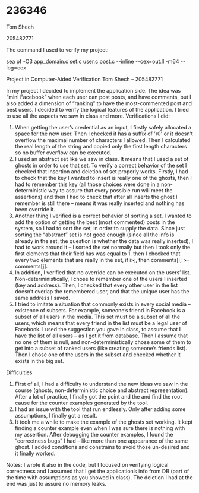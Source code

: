 # 236346
Tom Shech

205482771

The command I used to verify my project:

sea pf -O3 app_domain.c set.c user.c post.c --inline --cex=out.ll -m64 --log=cex



Project in Computer-Aided Verification
Tom Shech – 205482771

In my project I decided to implement the application side. The idea was “mini Facebook” when each user can post posts, and have comments, but I also added a dimension of “ranking” to have the most-commented post and best users. I decided to verify the logical features of the application.
I tried to use all the aspects we saw in class and more.
Verifications I did:
1.	When getting the user’s credential as an input, I firstly safely allocated a space for the new user. Then I checked it has a suffix of '\0' or it doesn’t overflow the maximal number of characters I allowed. Then I calculated the real length of the string and copied only the first length characters so no buffer overflow can be executed. 
2.	I used an abstract set like we saw in class. It means that I used a set of ghosts in order to use that set. To verify a correct behavior of the set I checked that insertion and deletion of set properly works. Firstly, I had to check that the key I wanted to insert is really one of the ghosts, then I had to remember this key (all those choices were done in a non-deterministic way to assure that every possible run will meet the assertions) and then I had to check that after all inserts the ghost I remember is still there – means it was really inserted and nothing has been override it.
3.	Another thing I verified is a correct behavior of sorting a set. I wanted to add the option of getting the best (most commented) posts in the system, so I had to sort the set, in order to supply the data. Since just sorting the “abstract” set is not good enough (since all the info is already in the set, the question is whether the data was really inserted), I had to work around it – I sorted the set normally but then I took only the first elements that their field has  was equal to 1. then I checked that every two elements that are really in the set, if i>j, then 
comments[i] >= comments[j].
4.	In addition, I verified that no override can be executed on the users’ list. Non-deterministically, I chose to remember one of the users I inserted (key and address). Then, I checked that every other user in the list doesn’t overlap the remembered user, and that the unique user has the same address I saved.
5.	I tried to imitate a situation that commonly exists in every social media – existence of subsets. For example, someone’s friend in Facebook is a subset of all users in the media. This set must be a subset of all the users, which means that every friend in the list must be a legal user of Facebook. I used the suggestion you gave in class, to assume that I have the list of all users – as I got it from database. Then I assume that no one of them is null, and non-deterministically chose some of them to get into a subset of ranked users (like creating someone’s friends list).
Then I chose one of the users in the subset and checked whether it exists in the big set.     

Difficulties
1.	First of all, I had a difficulty to understand the new ideas we saw in the course (ghosts, non-deterministic choice and abstract representation). After a lot of practice, I finally got the point and the and find the root cause for the counter examples generated by the tool.
2.	I had an issue with the tool that run endlessly. Only after adding some assumptions, I finally got a result.
3.	It took me a while to make the example of the ghosts set working. It kept finding a counter example even when I was sure there is nothing with my assertion. After debugging the counter examples, I found the “correctness bugs” I had – like more than one appearance of the same ghost. I added conditions and constrains to avoid those un-desired and it finally worked. 


Notes:
I wrote it also in the code, but I focused on verifying logical correctness and I assumed that I get the application’s info from DB (part of the time with assumptions as you showed in class). The deletion I had at the end was just to assure no memory leaks.


